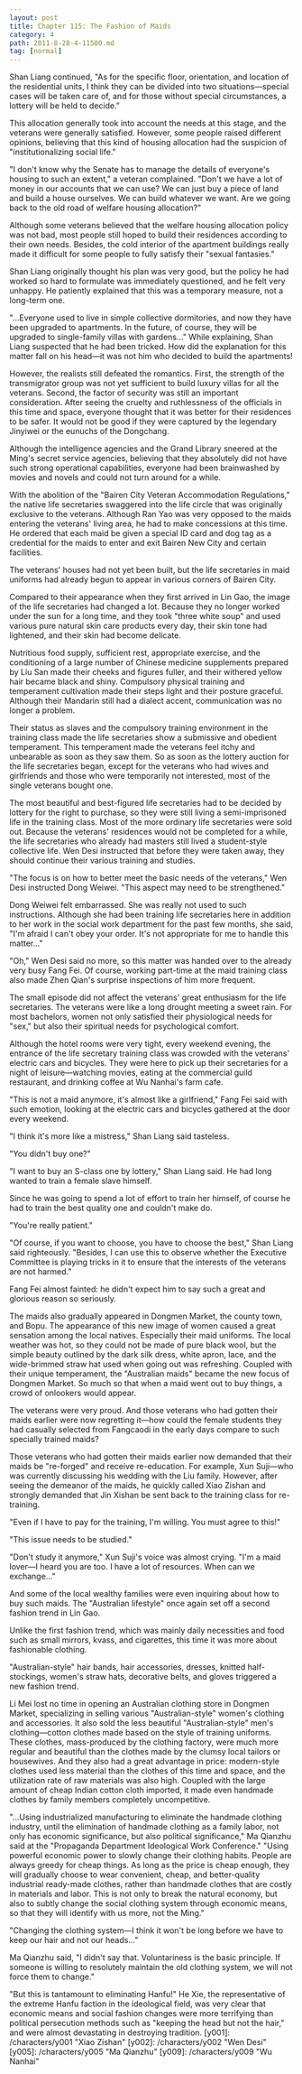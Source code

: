 ```yaml
---
layout: post
title: Chapter 115: The Fashion of Maids
category: 4
path: 2011-8-28-4-11500.md
tag: [normal]
---
```


Shan Liang continued, "As for the specific floor, orientation, and location of the residential units, I think they can be divided into two situations—special cases will be taken care of, and for those without special circumstances, a lottery will be held to decide."

This allocation generally took into account the needs at this stage, and the veterans were generally satisfied. However, some people raised different opinions, believing that this kind of housing allocation had the suspicion of "institutionalizing social life."

"I don't know why the Senate has to manage the details of everyone's housing to such an extent," a veteran complained. "Don't we have a lot of money in our accounts that we can use? We can just buy a piece of land and build a house ourselves. We can build whatever we want. Are we going back to the old road of welfare housing allocation?"

Although some veterans believed that the welfare housing allocation policy was not bad, most people still hoped to build their residences according to their own needs. Besides, the cold interior of the apartment buildings really made it difficult for some people to fully satisfy their "sexual fantasies."

Shan Liang originally thought his plan was very good, but the policy he had worked so hard to formulate was immediately questioned, and he felt very unhappy. He patiently explained that this was a temporary measure, not a long-term one.

"...Everyone used to live in simple collective dormitories, and now they have been upgraded to apartments. In the future, of course, they will be upgraded to single-family villas with gardens..." While explaining, Shan Liang suspected that he had been tricked. How did the explanation for this matter fall on his head—it was not him who decided to build the apartments!

However, the realists still defeated the romantics. First, the strength of the transmigrator group was not yet sufficient to build luxury villas for all the veterans. Second, the factor of security was still an important consideration. After seeing the cruelty and ruthlessness of the officials in this time and space, everyone thought that it was better for their residences to be safer. It would not be good if they were captured by the legendary Jinyiwei or the eunuchs of the Dongchang.

Although the intelligence agencies and the Grand Library sneered at the Ming's secret service agencies, believing that they absolutely did not have such strong operational capabilities, everyone had been brainwashed by movies and novels and could not turn around for a while.

With the abolition of the "Bairen City Veteran Accommodation Regulations," the native life secretaries swaggered into the life circle that was originally exclusive to the veterans. Although Ran Yao was very opposed to the maids entering the veterans' living area, he had to make concessions at this time. He ordered that each maid be given a special ID card and dog tag as a credential for the maids to enter and exit Bairen New City and certain facilities.

The veterans' houses had not yet been built, but the life secretaries in maid uniforms had already begun to appear in various corners of Bairen City.

Compared to their appearance when they first arrived in Lin Gao, the image of the life secretaries had changed a lot. Because they no longer worked under the sun for a long time, and they took "three white soup" and used various pure natural skin care products every day, their skin tone had lightened, and their skin had become delicate.

Nutritious food supply, sufficient rest, appropriate exercise, and the conditioning of a large number of Chinese medicine supplements prepared by Liu San made their cheeks and figures fuller, and their withered yellow hair became black and shiny. Compulsory physical training and temperament cultivation made their steps light and their posture graceful. Although their Mandarin still had a dialect accent, communication was no longer a problem.

Their status as slaves and the compulsory training environment in the training class made the life secretaries show a submissive and obedient temperament. This temperament made the veterans feel itchy and unbearable as soon as they saw them. So as soon as the lottery auction for the life secretaries began, except for the veterans who had wives and girlfriends and those who were temporarily not interested, most of the single veterans bought one.

The most beautiful and best-figured life secretaries had to be decided by lottery for the right to purchase, so they were still living a semi-imprisoned life in the training class. Most of the more ordinary life secretaries were sold out. Because the veterans' residences would not be completed for a while, the life secretaries who already had masters still lived a student-style collective life. Wen Desi instructed that before they were taken away, they should continue their various training and studies.

"The focus is on how to better meet the basic needs of the veterans," Wen Desi instructed Dong Weiwei. "This aspect may need to be strengthened."

Dong Weiwei felt embarrassed. She was really not used to such instructions. Although she had been training life secretaries here in addition to her work in the social work department for the past few months, she said, "I'm afraid I can't obey your order. It's not appropriate for me to handle this matter..."

"Oh," Wen Desi said no more, so this matter was handed over to the already very busy Fang Fei. Of course, working part-time at the maid training class also made Zhen Qian's surprise inspections of him more frequent.

The small episode did not affect the veterans' great enthusiasm for the life secretaries. The veterans were like a long drought meeting a sweet rain. For most bachelors, women not only satisfied their physiological needs for "sex," but also their spiritual needs for psychological comfort.

Although the hotel rooms were very tight, every weekend evening, the entrance of the life secretary training class was crowded with the veterans' electric cars and bicycles. They were here to pick up their secretaries for a night of leisure—watching movies, eating at the commercial guild restaurant, and drinking coffee at Wu Nanhai's farm cafe.

"This is not a maid anymore, it's almost like a girlfriend," Fang Fei said with such emotion, looking at the electric cars and bicycles gathered at the door every weekend.

"I think it's more like a mistress," Shan Liang said tasteless.

"You didn't buy one?"

"I want to buy an S-class one by lottery," Shan Liang said. He had long wanted to train a female slave himself.

Since he was going to spend a lot of effort to train her himself, of course he had to train the best quality one and couldn't make do.

"You're really patient."

"Of course, if you want to choose, you have to choose the best," Shan Liang said righteously. "Besides, I can use this to observe whether the Executive Committee is playing tricks in it to ensure that the interests of the veterans are not harmed."

Fang Fei almost fainted: he didn't expect him to say such a great and glorious reason so seriously.

The maids also gradually appeared in Dongmen Market, the county town, and Bopu. The appearance of this new image of women caused a great sensation among the local natives. Especially their maid uniforms. The local weather was hot, so they could not be made of pure black wool, but the simple beauty outlined by the dark silk dress, white apron, lace, and the wide-brimmed straw hat used when going out was refreshing. Coupled with their unique temperament, the "Australian maids" became the new focus of Dongmen Market. So much so that when a maid went out to buy things, a crowd of onlookers would appear.

The veterans were very proud. And those veterans who had gotten their maids earlier were now regretting it—how could the female students they had casually selected from Fangcaodi in the early days compare to such specially trained maids?

Those veterans who had gotten their maids earlier now demanded that their maids be "re-forged" and receive re-education. For example, Xun Suji—who was currently discussing his wedding with the Liu family. However, after seeing the demeanor of the maids, he quickly called Xiao Zishan and strongly demanded that Jin Xishan be sent back to the training class for re-training.

"Even if I have to pay for the training, I'm willing. You must agree to this!"

"This issue needs to be studied."

"Don't study it anymore," Xun Suji's voice was almost crying. "I'm a maid lover—I heard you are too. I have a lot of resources. When can we exchange..."

And some of the local wealthy families were even inquiring about how to buy such maids. The "Australian lifestyle" once again set off a second fashion trend in Lin Gao.

Unlike the first fashion trend, which was mainly daily necessities and food such as small mirrors, kvass, and cigarettes, this time it was more about fashionable clothing.

"Australian-style" hair bands, hair accessories, dresses, knitted half-stockings, women's straw hats, decorative belts, and gloves triggered a new fashion trend.

Li Mei lost no time in opening an Australian clothing store in Dongmen Market, specializing in selling various "Australian-style" women's clothing and accessories. It also sold the less beautiful "Australian-style" men's clothing—cotton clothes made based on the style of training uniforms. These clothes, mass-produced by the clothing factory, were much more regular and beautiful than the clothes made by the clumsy local tailors or housewives. And they also had a great advantage in price: modern-style clothes used less material than the clothes of this time and space, and the utilization rate of raw materials was also high. Coupled with the large amount of cheap Indian cotton cloth imported, it made even handmade clothes by family members completely uncompetitive.

"...Using industrialized manufacturing to eliminate the handmade clothing industry, until the elimination of handmade clothing as a family labor, not only has economic significance, but also political significance," Ma Qianzhu said at the "Propaganda Department Ideological Work Conference." "Using powerful economic power to slowly change their clothing habits. People are always greedy for cheap things. As long as the price is cheap enough, they will gradually choose to wear convenient, cheap, and better-quality industrial ready-made clothes, rather than handmade clothes that are costly in materials and labor. This is not only to break the natural economy, but also to subtly change the social clothing system through economic means, so that they will identify with us more, not the Ming."

"Changing the clothing system—I think it won't be long before we have to keep our hair and not our heads..."

Ma Qianzhu said, "I didn't say that. Voluntariness is the basic principle. If someone is willing to resolutely maintain the old clothing system, we will not force them to change."

"But this is tantamount to eliminating Hanfu!" He Xie, the representative of the extreme Hanfu faction in the ideological field, was very clear that economic means and social fashion changes were more terrifying than political persecution methods such as "keeping the head but not the hair," and were almost devastating in destroying tradition.
[y001]: /characters/y001 "Xiao Zishan"
[y002]: /characters/y002 "Wen Desi"
[y005]: /characters/y005 "Ma Qianzhu"
[y009]: /characters/y009 "Wu Nanhai"